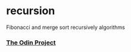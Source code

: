 # recursion
Fibonacci and merge sort recursively algorithms
### [The Odin Project](https://theodinproject.com)